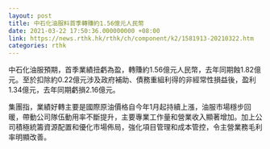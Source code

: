 ```yaml
---
layout: post
title: 中石化油服料首季轉賺約1.56億元人民幣
date: 2021-03-22 17:50:36.000000000 +08:00
link: https://news.rthk.hk/rthk/ch/component/k2/1581913-20210322.htm
categories: rthk
---
```


中石化油服預期，首季業績扭虧為盈，轉賺約1.56億元人民幣，去年同期蝕1.82億元。至於扣除約0.22億元涉及政府補助、債務重組利得的非經常性損益後，盈利1.34億元，去年同期虧損2.16億元。

集團指，業績好轉主要是國際原油價格自今年1月起持續上漲，油服市場穩步回暖，帶動公司隊伍動用率不斷提升，主要專業工作量和營業收入顯著增加。加上公司積極統籌資源配置和優化市場佈局，強化項目管理和成本管控，令主營業務毛利率明顯改善。
